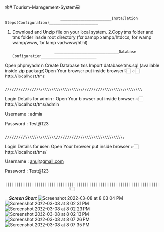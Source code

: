 🕸# Tourism-Management-System💻

                             _______________________Installation Steps(Configuration)______________________
1. Download and Unzip file on your local system.
2.Copy tms folder and tms folder inside root directory (for xampp xampp/htdocs, for wamp wamp/www, for lamp var/www/html)

                          _____________________________Database Configuration_________________________

Open phpmyadmin
Create Database tms
Import database tms.sql (available inside zip package)Open Your browser put inside browser  👇🏻
👉🏻 http://localhost/tms


                                       ///////////////\\\\\\\\\\\\\\\\\\\///////////\\\\\\\\\\\\\\\\\
Login Details for admin : 
Open Your browser put inside browser 👉🏻 http://localhost/tms/admin 

Username : admin

Password : Test@123

                                 /////////\\\\\\\\\\\\\\////////////\\\\\\\\\\\\\\\\\\\

Login Details for user: 
Open Your browser put inside browser  👉🏻 http://localhost/tms/

Username : anuj@gmail.com

Password : Test@123

                      |||||||||||||||||||||||||||||||||||||||||||||||||||||||||||||||||||||||||||||||||||||||||||
                                 👇🏻

_________________________Screen Short_______________________
![Screenshot 2022-03-08 at 8 03 04 PM](https://user-images.githubusercontent.com/54598380/157259105-06bf9333-74a6-434c-9c75-f409957e7a8a.png)
![Screenshot 2022-03-08 at 8 02 31 PM](https://user-images.githubusercontent.com/54598380/157259124-6b5dc12a-5fca-420e-9dca-e26ab1234718.png)
![Screenshot 2022-03-08 at 8 02 23 PM](https://user-images.githubusercontent.com/54598380/157259131-7739c156-e542-4e23-8f32-63e8d356e602.png)
![Screenshot 2022-03-08 at 8 02 13 PM](https://user-images.githubusercontent.com/54598380/157259136-bf10adaf-c641-4743-8cc1-fc6a2414d4d4.png)
![Screenshot 2022-03-08 at 8 07 26 PM](https://user-images.githubusercontent.com/54598380/157259740-70228ad8-0b42-4c97-99a8-e678954076ac.png)
![Screenshot 2022-03-08 at 8 07 35 PM](https://user-images.githubusercontent.com/54598380/157259746-a37391f8-405d-41ec-a07b-be540f60e6f4.png)
